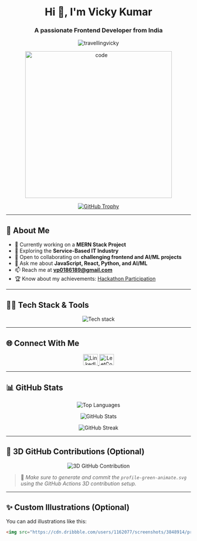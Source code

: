 <h1 align="center">Hi 👋, I'm Vicky Kumar</h1>
<h3 align="center">A passionate Frontend Developer from India</h3>

<p align="center">
  <img src="https://komarev.com/ghpvc/?username=travellingvicky&label=Profile%20views&color=0e75b6&style=flat" alt="travellingvicky" />
</p>

<p align="center">
  <img src="https://raw.githubusercontent.com/abhisheknaiidu/abhisheknaiidu/master/code.gif" alt="code" width="400"/>
</p>

<p align="center">
  <a href="https://github.com/ryo-ma/github-profile-trophy">
    <img src="https://github-profile-trophy.vercel.app/?username=travellingvicky&theme=gruvbox" alt="GitHub Trophy" />
  </a>
</p>

---

## 🚀 About Me

- 🔭 Currently working on a **MERN Stack Project**
- 🌱 Exploring the **Service-Based IT Industry**
- 🤝 Open to collaborating on **challenging frontend and AI/ML projects**
- 💬 Ask me about **JavaScript, React, Python, and AI/ML**
- 📫 Reach me at **vp0186189@gmail.com**
- 🏆 Know about my achievements: [Hackathon Participation](#)

---

## 🧑‍💻 Tech Stack & Tools

<p align="center">
  <img src="https://skillicons.dev/icons?i=html,css,js,react,nodejs,mongodb,python,cpp,git,github,vscode,mysql" alt="Tech stack" />
</p>

---

## 🌐 Connect With Me

<p align="center">
  <a href="https://linkedin.com/in/vicky-kumar-604546266" target="_blank">
    <img src="https://raw.githubusercontent.com/rahuldkjain/github-profile-readme-generator/master/src/images/icons/Social/linked-in-alt.svg" alt="LinkedIn" height="30" width="40" />
  </a>
  <a href="https://leetcode.com/u/vmay123/" target="_blank">
    <img src="https://raw.githubusercontent.com/rahuldkjain/github-profile-readme-generator/master/src/images/icons/Social/leet-code.svg" alt="LeetCode" height="30" width="40" />
  </a>
</p>

---

## 📊 GitHub Stats

<p align="center">
  <img src="https://github-readme-stats.vercel.app/api/top-langs?username=travellingvicky&show_icons=true&locale=en&layout=compact" alt="Top Languages" />
</p>

<p align="center">
  <img src="https://github-readme-stats.vercel.app/api?username=travellingvicky&show_icons=true&locale=en&theme=default" alt="GitHub Stats" />
</p>

<p align="center">
  <img src="https://github-readme-streak-stats.herokuapp.com/?user=travellingvicky&theme=default" alt="GitHub Streak" />
</p>

---

## 🧠 3D GitHub Contributions (Optional)

<p align="center">
  <img src="./profile-3d-contrib/profile-green-animate.svg" alt="3D GitHub Contribution" />
</p>

> 📝 *Make sure to generate and commit the `profile-green-animate.svg` using the GitHub Actions 3D contribution setup.*

---

## ✨ Custom Illustrations (Optional)

You can add illustrations like this:

```html
<img src="https://cdn.dribbble.com/users/1162077/screenshots/3848914/programmer.gif" alt="Developer Illustration" width="500"/>
